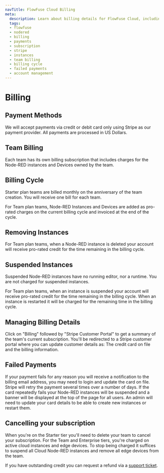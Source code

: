 ```yaml
---
navTitle: FlowFuse Cloud Billing
meta:
  description: Learn about billing details for FlowFuse Cloud, including payment methods, team billing, billing cycles, managing instances, handling failed payments, and cancelling subscriptions.
  tags:
  - flowfuse
  - nodered
  - billing
  - payments
  - subscription
  - stripe
  - instances
  - team billing
  - billing cycle
  - failed payments
  - account management 
---
```


# Billing

## Payment Methods 

We will accept payments via credit or debit card only using Stripe as our payment
provider. All payments are processed in US Dollars.

## Team Billing

Each team has its own billing subscription that includes charges for the Node-RED
instances and Devices owned by the team.

## Billing Cycle

Starter plan teams are billed monthly on the anniversary of the team creation. You will receive one bill for each team.

For Team plan teams, Node-RED Instances and Devices are added as pro-rated charges on the current billing cycle and invoiced
at the end of the cycle.

## Removing Instances

For Team plan teams, when a Node-RED instance is deleted your account will receive pro-rated credit for the time remaining in the billing cycle.

## Suspended Instances

Suspended Node-RED instances have no running editor, nor a runtime. You are not charged for suspended instances.

For Team plan teams, when an instance is suspended your account will receive pro-rated credit for the time remaining in the billing cycle. When an
instance is restarted it will be charged for the remaining time in the billing cycle.

## Managing Billing Details

Click on "Billing" followed by "Stripe Customer Portal" to get a summary of the team's current subscription. You'll be redirected to
a Stripe customer portal where you can update customer details as: The credit card on file and the billing information.

## Failed Payments

If your payment fails for any reason you will receive a notification to the billing email address, you may need to login and update the card on file. 
Stripe will retry the payment several times over a number of days. If the card repeatedly fails your Node-RED instances will be suspended and a banner will be displayed at the top of the page for all users. An admin will need to update your card details to be able to create new instances or restart them.

## Cancelling your subscription

When you're on the Starter tier you'll need to delete your team to cancel your subscription.
For the Team and Enterprise tiers, you're charged on active cloud instances and edge devices. To stop being charged it suffices
to suspend all Cloud Node-RED instances and remove all edge devices from the team.

If you have outstanding credit you can request a refund via a [support ticket](/support/).

